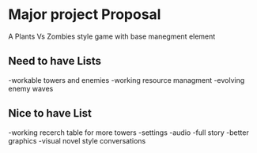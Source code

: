 # Major project Proposal
A Plants Vs Zombies style game with  base manegment element

## Need to have Lists
-workable towers and enemies
-working resource managment
-evolving enemy waves
## Nice to have List
-working recerch table for more towers
-settings
-audio
-full story
-better graphics
-visual novel style conversations